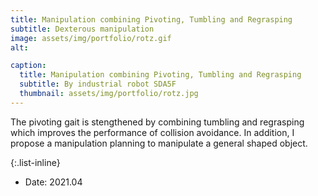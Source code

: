 ```yaml
---
title: Manipulation combining Pivoting, Tumbling and Regrasping
subtitle: Dexterous manipulation
image: assets/img/portfolio/rotz.gif
alt: 

caption:
  title: Manipulation combining Pivoting, Tumbling and Regrasping
  subtitle: By industrial robot SDA5F
  thumbnail: assets/img/portfolio/rotz.jpg
---
```

The pivoting gait is stengthened by combining tumbling and regrasping which improves the performance of collision avoidance. In addition, I propose a manipulation planning to manipulate a general shaped object. 

{:.list-inline}
- Date: 2021.04
